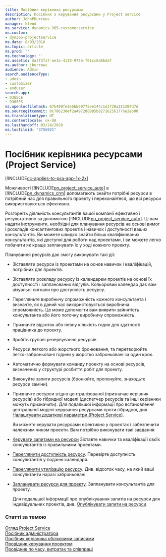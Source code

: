```yaml
---
title: Посібник керівника ресурсами
description: Посібник з керування ресурсами у Project Service
author: JohnPBurrows
manager: kfend
ms.service: dynamics-365-customerservice
ms.custom:
- dyn365-projectservice
ms.date: 8/03/2018
ms.topic: article
ms.prod: ''
ms.technology: ''
ms.assetid: 4a3f3fa7-ae1a-4139-974b-f61cc8a8bda7
ms.author: jburrows
audience: Admin
search.audienceType:
- admin
- customizer
- enduser
search.app:
- D365CE
- D365PS
ms.openlocfilehash: 67b400fe3e6bb60775ee144c1d3720a311204d7d
ms.sourcegitcommit: 8c786230ef2a497280885b827162561776e2eb00
ms.translationtype: HT
ms.contentlocale: uk-UA
ms.lasthandoff: 03/24/2020
ms.locfileid: "3756921"
---
```

# <a name="resource-manager-guide-project-service"></a>Посібник керівника ресурсами (Project Service)

[!INCLUDE[cc-applies-to-psa-app-1x-2x](../includes/cc-applies-to-psa-app-1x-2x.md)]

Можливості [!INCLUDE[pn_project_service_auto](../includes/pn-project-service-auto.md)] в [!INCLUDE[pn_dynamics_crm](../includes/pn-dynamics-crm.md)] допомагають знайти потрібні ресурси в потрібний час для правильного проекту і переконайтеся, що всі ресурси використовуються ефективно.  
  
 Розгорніть діяльність консультантів вашої компанії ефективно і результативно за допомогою [!INCLUDE[pn_project_service_auto](../includes/pn-project-service-auto.md)]. Ці вам надати інструменти, необхідні для планування ресурсів на основі вимог і розкладів консалтингових проектів і навичок і доступності ваших консультантів. Ви можете швидко знайти більш кваліфікованих консультантів, які доступні для роботи над проектами, і ви можете легко побачити як краще запланувати їх у ході кожного проекту.  
  
 Планування ресурсів дає змогу виконувати такі дії:  
  
- Зіставляти ресурси із проектами на основ навичок і кваліфікацій, потрібних для проектів.  
  
- Зіставляти розкладу ресурсу із календарем проектів на основі їх доступності і запланованих відгулів. Кольоровий календар дає вам візуальні сигнали про доступність ресурсу.  
  
- Перегляньте виробничу спроможність кожного консультанта і визначте, як в даний час використовується виробнича спроможність. Це може допомогти вам виявити зайнятість консультанта або його поточну виробничу спроможність.  
  
- Призначте відсоток або певну кількість годин для здатності працівника до проекту.  
  
- Зробіть групові резервування ресурсів.  
  
- Ресурси легкого або жорсткого бронювання, та перетворюйте легко-заброньовані години у жорстко заброньовані за один крок.  
  
- Автоматично формувати команду проекту на основі ресурсів, визначених у структурі розбиття робіт для проекту.  
  
- Виконуйте запити ресурсів (бронюйте, пропонуйте, знаходьте ресурси заміни).  
  
- Призначте ресурси згідно централізованої (призначає керівник ресурсів) або гібридної моделі (диспетчер ресурсів та інші керівники можуть призначити). Для подальшої інформації про встановлення центральної моделі керування ресурсами проти гібридної, див. [Налаштувати додаткові параметри (Project Service)](../project-service/configure-additional-parameters-settings.md).  
  
  Ви можете керувати ресурсами ефективно у проектах і забезпечити належним чином проекти. Вам потрібно виконувати такі завдання:  
  
- [Керувати запитами на ресурси](../project-service/manage-resource-requests.md) Зіставте навички та кваліфікації своїх консультантів із правильними проектами.  
  
- [Переглянути доступність ресурсу](../project-service/view-resource-availability.md). Перевірте доступність консультантів у поданні календаря.  
  
- [Переглянути утилізацію ресурсу](../project-service/view-resource-utilization.md). Див. відсоток часу, на який ваші консультанти наразі заброньовані.  
  
- [Запланувати ресурси для проекту](../project-service/schedule-resources-project.md). Запланувати консультантів для проекту.  
  
  Для подальшої інформації про опублікування запитів на ресурси для індивідуальних проектів, див. [Опублікувати запити на ресурси](../project-service/submit-resource-requests.md).  
  
### <a name="see-also"></a>Статті за темою  
 [Огляд Project Service](../project-service/overview.md)   
 [Посібник адміністратора](../project-service/admin-guide.md)   
 [Посібник керівника обліковими записами](../project-service/account-manager-guide.md)   
 [Провідник керування проектом](../project-service/project-manager-guide.md)   
 [Провідник по часу, витратах та співпраці](../project-service/time-expense-collaboration-guide.md)
